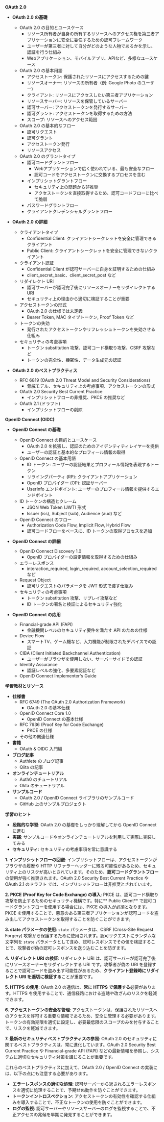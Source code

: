 **OAuth 2.0**

- **OAuth 2.0 の基礎**
  - OAuth 2.0 の目的とユースケース
    - リソース所有者が自身の所有するリソースへのアクセス権を第三者アプリケーションに安全に委任するための認可フレームワーク
    - ユーザーが第三者に対して自分がどのような人物であるかを示し、認証を行う仕組み
    - Webアプリケーション、モバイルアプリ、APIなど、多様なユースケース
  - OAuth 2.0 の基本用語
    - アクセストークン: 保護されたリソースにアクセスするための鍵
    - リソースオーナー: リソースの所有者（例: Google Photo のユーザー）
    - クライアント: リソースにアクセスしたい第三者アプリケーション
    - リソースサーバー: リソースを保管しているサーバー
    - 認可サーバー: アクセストークンを発行するサーバー
    - 認可グラント: アクセストークンを取得するための方法
    - スコープ: リソースへのアクセス範囲
  - OAuth 2.0 の基本的なフロー
    - 認可リクエスト
    - 認可グラント
    - アクセストークン発行
    - リソースアクセス
  - OAuth 2.0 のグラントタイプ
    - 認可コードグラントフロー
      - Webアプリケーションで広く使われている、最も安全なフロー
      - 認可コードをアクセストークンに交換するプロセスを含む
    - インプリシットグラントフロー
      - セキュリティ上の問題から非推奨
      - アクセストークンを直接取得するため、認可コードフローに比べて脆弱
    - パスワードグラントフロー
    - クライアントクレデンシャルグラントフロー

- **OAuth 2.0 の詳細**
  - クライアントタイプ
    - Confidential Client:
      クライアントシークレットを安全に管理できるクライアント
    - Public Client: クライアントシークレットを安全に管理できないクライアント
  - クライアント認証
    - Confidential Client が認可サーバーに自身を証明するための仕組み
    - client_secret_basic、client_secret_post など
  - リダイレクト URI
    - 認可サーバーが認可完了後にリソースオーナーをリダイレクトするURI
    - セキュリティ上の理由から適切に検証することが重要
  - アクセストークンの形式
    - OAuth 2.0 の仕様では未定義
    - Bearer Token, MAC タイプトークン, Proof Token など
  - トークンの失効
    - 発行されたアクセストークンやリフレッシュトークンを失効させる仕組み
  - セキュリティの考慮事項
    - トークン substitution 攻撃、認可コード横取り攻撃、CSRF 攻撃など
    - トークンの完全性、機密性、データ生成元の認証

- **OAuth 2.0 のベストプラクティス**
  - RFC 6819 (OAuth 2.0 Threat Model and Security Considerations)
    - 脅威モデル、セキュリティ上の考慮事項、アクセストークンの形式
  - OAuth 2.0 Security Best Current Practice
    - インプリシットフローの非推奨、PKCE の推奨など
  - OAuth 2.1 (ドラフト)
    - インプリシットフローの削除

**OpenID Connect (OIDC)**

- **OpenID Connect の基礎**
  - OpenID Connect の目的とユースケース
    - OAuth 2.0 を拡張し、認証のためのアイデンティティレイヤーを提供
    - ユーザーの認証と基本的なプロフィール情報の取得
  - OpenID Connect の基本用語
    - ID トークン: ユーザーの認証結果とプロフィール情報を表現するトークン
    - リライングパーティ (RP): クライアントアプリケーション
    - OpenID プロバイダー (OP): 認証サーバー
    - UserInfo エンドポイント:
      ユーザーのプロフィール情報を提供するエンドポイント
  - ID トークンの構造とクレーム
    - JSON Web Token (JWT) 形式
    - Issuer (iss), Subject (sub), Audience (aud) など
  - OpenID Connect のフロー
    - Authorization Code Flow, Implicit Flow, Hybrid Flow
    - 認可コードフローをベースに、ID トークンの取得プロセスを追加

- **OpenID Connect の詳細**
  - OpenID Connect Discovery 1.0
    - OpenID プロバイダーの設定情報を取得するための仕組み
  - エラーレスポンス
    - interaction_required, login_required, account_selection_required など
  - Request Object
    - 認可リクエストのパラメータを JWT 形式で渡す仕組み
  - セキュリティの考慮事項
    - トークン substitution 攻撃、リプレイ攻撃など
    - ID トークンの署名と検証によるセキュリティ強化

- **OpenID Connect の応用**
  - Financial-grade API (FAPI)
    - 金融機関レベルのセキュリティ要件を満たす API のための仕様
  - Device Flow
    - スマートTV、ゲーム機など、入力機能が制限されたデバイスでの認証
  - CIBA (Client Initiated Backchannel Authentication)
    - ユーザーがブラウザを使用しない、サーバーサイドでの認証
  - Identity Assurance
    - 認証レベルの強化、多要素認証など
  - OpenID Connect Implementer's Guide

**学習教材とリソース**

- **仕様書**
  - RFC 6749 (The OAuth 2.0 Authorization Framework)
    - OAuth 2.0 の基本仕様
  - OpenID Connect Core 1.0
    - OpenID Connect の基本仕様
  - RFC 7636 (Proof Key for Code Exchange)
    - PKCE の仕様
  - その他の関連仕様
- **書籍**
  - OAuth & OIDC 入門編
- **ブログ記事**
  - Authlete のブログ記事
  - Qiita の記事
- **オンラインチュートリアル**
  - Auth0 のチュートリアル
  - Okta のチュートリアル
- **サンプルコード**
  - OAuth 2.0 / OpenID Connect ライブラリのサンプルコード
  - GitHub 上のサンプルプロジェクト

**学習のヒント**

- **段階的な学習**: OAuth 2.0 の基礎をしっかり理解してから OpenID Connect に進む
- **実践**: サンプルコードやオンラインチュートリアルを利用して実際に実装してみる
- **セキュリティ**: セキュリティの考慮事項を常に意識する

**1. インプリシットフローの回避**:
インプリシットフローは、アクセストークンがブラウザの履歴や HTTP
リファラーヘッダーに残る可能性があるため、セキュリティ上のリスクが高いとされています。そのため、**認可コードグラントフロー**の使用が強く推奨されます。OAuth
2.0 Security Best Current Practice や OAuth 2.1 のドラフト
では、インプリシットフローは非推奨とされています。

**2. PKCE (Proof Key for Code Exchange) の導入**: PKCE
は、認可コード横取り攻撃を防止するためのセキュリティ機構です。特に** Public
Client** で認可コードグラントフローを使用する場合には、PKCE
の導入が必須となります。PKCE
を使用することで、悪意のある第三者アプリケーションが認可コードを盗み出してアクセストークンを取得することを防ぐことができます。

**3. state パラメータの使用**: `state` パラメータは、CSRF (Cross-Site Request
Forgery) 攻撃から保護するために使用されます。認可リクエストにランダムな文字列を
`state`
パラメータとして含め、認可レスポンスでその値を検証することで、攻撃者が偽の認可レスポンスを送り込むことを防ぎます。

**4. リダイレクト URI の検証**: リダイレクト URI
は、認可サーバーが認可完了後にリソースオーナーをリダイレクトする URI
です。攻撃者が偽の URI
を登録することで認可コードを盗み出す可能性があるため、**クライアント登録時にリダイレクト
URI を適切に検証する**ことが重要です。

**5. HTTPS の使用**: OAuth 2.0 の通信は、**常に HTTPS
で保護する**必要があります。HTTPS
を使用することで、通信経路における盗聴や改ざんのリスクを軽減できます。

**6. アクセストークンの安全な管理**:
アクセストークンは、保護されたリソースへのアクセスを許可する重要な情報であるため、安全に管理する必要があります。トークンの有効期限を適切に設定し、必要最低限のスコープのみを付与することで、リスクを軽減できます。

**7. 最新のセキュリティベストプラクティスの参照**: OAuth 2.0
のセキュリティに関するベストプラクティスは、常に進化しています。OAuth 2.0
Security Best Current Practice や Financial-grade API (FAPI)
などの最新情報を参照し、システムに適切なセキュリティ対策を講じることが重要です。

これらのベストプラクティスに加えて、OAuth 2.0 / OpenID Connect
の実装には、以下の点にも注意する必要があります。

- **エラーレスポンスの適切な処理**:
  認可サーバーから返されるエラーレスポンスを適切に処理することで、予期せぬ動作を防ぐことができます。
- **トークンイントロスペクション**:
  アクセストークンの有効性を確認する仕組みを導入することで、不正なトークンの使用を防ぐことができます。
- **ログの監視**:
  認可サーバーやリソースサーバーのログを監視することで、不正アクセスの兆候を早期に発見することができます。
